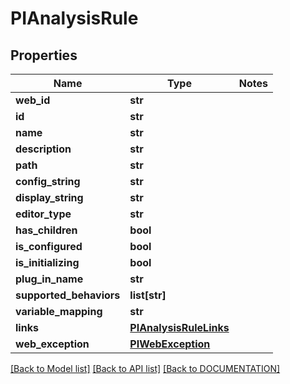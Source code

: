 # PIAnalysisRule

## Properties
Name | Type | Notes
------------ | ------------- | -------------
**web_id** | **str**
**id** | **str**
**name** | **str**
**description** | **str**
**path** | **str**
**config_string** | **str**
**display_string** | **str**
**editor_type** | **str**
**has_children** | **bool**
**is_configured** | **bool**
**is_initializing** | **bool**
**plug_in_name** | **str**
**supported_behaviors** | **list[str]**
**variable_mapping** | **str**
**links** | **[**PIAnalysisRuleLinks**](../models/PIAnalysisRuleLinks.md)**
**web_exception** | **[**PIWebException**](../models/PIWebException.md)**

[[Back to Model list]](../../DOCUMENTATION.md#documentation-for-models) [[Back to API list]](../../DOCUMENTATION.md#documentation-for-api-endpoints) [[Back to DOCUMENTATION]](../../DOCUMENTATION.md)
